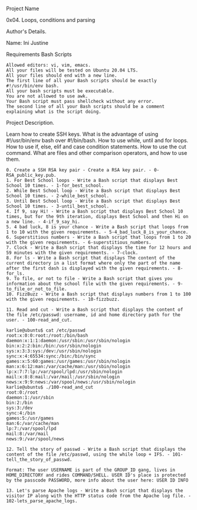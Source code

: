 Project Name

0x04. Loops, conditions and parsing

Author's Details.

Name: Ini Justine

Requirements
Bash Scripts

    Allowed editors: vi, vim, emacs.
    All your files will be tested on Ubuntu 20.04 LTS.
    All your files should end with a new line.
    The first line of all your Bash scripts should be exactly #!/usr/bin/env bash.
    All your bash scripts must be executable.
    You are not allowed to use awk.
    Your Bash script must pass shellcheck without any error.
    The second line of all your Bash scripts should be a comment explaining what is the script doing.

Project Description.

Learn how to create SSH keys. What is the advantage of using #!/usr/bin/env bash over #!/bin/bash. How to use while, until and for loops. How to use if, else, elif and case condition statements. How to use the cut command. What are files and other comparison operators, and how to use them.

    0. Create a SSH RSA key pair - Create a RSA key pair. - 0-RSA_public_key.pub.
    1. For Best School loops - Write a Bash script that displays Best School 10 times. - 1-for_best_school.
    2. While Best School loop - Write a Bash script that displays Best School 10 times. - 2-while_best_school.
    3. Until Best School loop - Write a Bash script that displays Best School 10 times. - 3-until_best_school.
    4. If 9, say Hi! - Write a Bash script that displays Best School 10 times, but for the 9th iteration, displays Best School and then Hi on a new line. - 4-if_9_say_hi.
    5. 4 bad luck, 8 is your chance - Write a Bash script that loops from 1 to 10 with the given requirements. - 5-4_bad_luck_8_is_your_chance.
    6. Superstitious numbers - Write a Bash script that loops from 1 to 20 with the given requirements. - 6-superstitious_numbers.
    7. Clock - Write a Bash script that displays the time for 12 hours and 59 minutes with the given requirements. - 7-clock.
    8. For ls - Write a Bash script that displays The content of the current directory in a list format where only the part of the name after the first dash is displayed with the given requirements. - 8-for_ls.
    9. To file, or not to file - Write a Bash script that gives you information about the school file with the given requirements. - 9-to_file_or_not_to_file.
    10. FizzBuzz - Write a Bash script that displays numbers from 1 to 100 with the given requirements. - 10-fizzbuzz.

    11. Read and cut - Write a Bash script that displays the content of the file /etc/passwd: username, id and home directory path for the user. - 100-read_and_cut.

    karlie@ubuntu$ cat /etc/passwd
    root:x:0:0:root:/root:/bin/bash
    daemon:x:1:1:daemon:/usr/sbin:/usr/sbin/nologin
    bin:x:2:2:bin:/bin:/usr/sbin/nologin
    sys:x:3:3:sys:/dev:/usr/sbin/nologin
    sync:x:4:65534:sync:/bin:/bin/sync
    games:x:5:60:games:/usr/games:/usr/sbin/nologin
    man:x:6:12:man:/var/cache/man:/usr/sbin/nologin
    lp:x:7:7:lp:/var/spool/lpd:/usr/sbin/nologin
    mail:x:8:8:mail:/var/mail:/usr/sbin/nologin
    news:x:9:9:news:/var/spool/news:/usr/sbin/nologin
    karlie@ubuntu$ ./100-read_and_cut
    root:0:/root
    daemon:1:/usr/sbin
    bin:2:/bin
    sys:3:/dev
    sync:4:/bin
    games:5:/usr/games
    man:6:/var/cache/man
    lp:7:/var/spool/lpd
    mail:8:/var/mail
    news:9:/var/spool/news

    12. Tell the story of passwd - Write a Bash script that displays the content of the file /etc/passwd, using the while loop + IFS. - 101-tell_the_story_of_passwd.

    Format: The user USERNAME is part of the GROUP_ID gang, lives in HOME_DIRECTORY and rides COMMAND/SHELL. USER ID's place is protected by the passcode PASSWORD, more info about the user here: USER ID INFO

    13. Let's parse Apache logs - Write a Bash script that displays the visitor IP along with the HTTP status code from the Apache log file. - 102-lets_parse_apache_logs.

